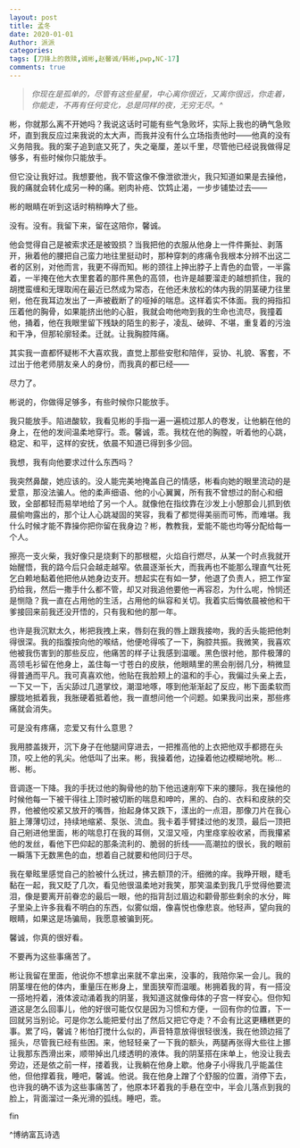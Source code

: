 ```yaml
---
layout: post
title: 孟冬
date: 2020-01-01
Author: 派派
categories: 
tags: [刀锋上的救赎,诚彬,赵馨诚/韩彬,pwp,NC-17]
comments: true
---
```


> *你现在是孤单的，尽管有这些星星，中心离你很近，又离你很远，你走着，你能走，不再有任何变化，总是同样的夜，无穷无尽。^*



彬，你就那么离不开她吗？我说这话时可能有些气急败坏，实际上我也的确气急败坏，直到我反应过来我说的太大声，而我并没有什么立场指责他时——他真的没有义务陪我。我的案子追到底又死了，失之毫厘，差以千里，尽管他已经说我做得足够多，有些时候你只能放手。

但它没让我好过。我想要他，我不管这像不像泄欲泄火，我只知道如果是去操他，我的痛就会转化成另一种的痛。剜肉补疮、饮鸩止渴，一步步铺垫过去——

彬的眼睛在听到这话时稍稍睁大了些。

没有。没有。我留下来，留在这陪你，馨诚。

他会觉得自己是被索求还是被毁损？当我把他的衣服从他身上一件件撕扯、剥落开，揪着他的腰把自己蛮力地往里挺动时，那种穿刺的疼痛令我根本分辨不出这二者的区别，对他而言，我更不得而知。彬的颈往上抻出脖子上青色的血管，一半露着，一半掩在他大衣里套着的那件黑色的高领，也许是越要溜走的越想抓住，我的胡搅蛮缠和无理取闹在最近已然成为常态，在他还未放松的体内我的阴茎硬力往里剜，他在我耳边发出了一声被截断了的哑掉的喘息。这样着实不体面。我的拇指扣压着他的胸骨，如果能挤出他的心脏，我就会吻他吻到我的生命也流尽，我撞着他，捅着，他在我眼里留下残缺的陌生的影子，凌乱、破碎、不堪，重复着的污浊和干净，但那轮廓轻柔。迁就。让我胸腔阵痛。

其实我一直都怀疑彬不大喜欢我，直觉上那些安慰和陪伴，妥协、礼貌、客套，不过出于他老师朋友亲人的身份，而我真的都已经——

尽力了。

彬说的，你做得足够多，有些时候你只能放手。

我只能放手。陷进酸软，我看见彬的手指一遍一遍梳过那人的卷发，让他躺在他的身上，在他的发间温柔地穿行。乖。馨诚，乖。我枕在他的胸膛，听着他的心跳，稳定、和平，这样的安抚，依晨不知道已得到多少回。

我想，我有向他要求过什么东西吗？

我突然鼻酸，她应该的。没人能完美地掩盖自己的情感，彬看向她的眼里流动的是爱意，那没法骗人。他的柔声细语、他的小心翼翼，所有我不曾想过的耐心和细致，全部都轻而易举地给了另一个人。就像他在指纹靠在沙发上小憩那会儿抓到依晨偷吻露出的，那个让人心跳凝固的笑容，我看了都觉得美丽而可怖，而难堪。我什么时候才能不靠操你把你留在我身边？彬，教教我，爱能不能也均等分配给每一个人。

擦亮一支火柴，我好像只是烧剩下的那根棍，火焰自行燃尽，从某一个时点我就开始醒悟，我的路今后只会越走越窄。依晨逐渐长大，而我再也不能那么理直气壮死乞白赖地黏着他把他从她身边支开。想起实在有如一梦，他退了负责人，把工作室扔给我，然后一撒手什么都不管，却又对我追他要他一再容忍，为什么呢，怜悯还是恻隐？我一直在占用他的生活，占用他的纵容和关切。我着实后悔依晨被他和干爹接回来前我还没开悟的，只有我和他的那一年。

也许是我沉默太久，彬把我拽上来，唇刻在我的唇上跟我接吻，我的舌头能把他刺得很深。我的指腹按向他的喉结，他便呛得咳了一下，胸腔共振。我微笑，我喜欢他被我伤害到的那些反应，他痛苦的样子让我感到温暖。黑色很衬他，那件极薄的高领毛衫留在他身上，盖住每一寸苍白的皮肤，他眼睛里的黑会削弱几分，稍微显得普通而平凡。我可真喜欢他，他贴在我脸颊上的温和的手心，我偏过头亲上去，一下又一下，舌尖舔过几道掌纹，潮湿地啄，啄到他渐渐起了反应，彬下面柔软而朦胧地抵着我，我胀硬着抵着他，我一直想问他一个问题。如果我问出来，那些疼痛就会消失。

可是没有疼痛，恋爱又有什么意思？

我用膝盖拨开，沉下身子在他腿间穿进去，一把推高他的上衣把他双手都摁在头顶，咬上他的乳尖。他低叫了出来。彬，我操着他，边操着他边模糊地吮。彬…彬、彬。

音调逐一下降。我的手抚过他的胸骨他的肋下他迅速削窄下来的腰际，我在操他的时候他每一下被干得往上顶时被切断的喘息和呻吟，黑的、白的、衣料和皮肤的交界，他被他咬紧又放开的嘴唇，抬起身体又跌下，漾出的一点泪，那像刀片在我心脏上薄薄切过，持续地缩紧、泵张、流血。我卡着手臂揉过他的发顶，最后一顶把自己剜进他里面，彬的喘息打在我的耳侧，又湿又哑，内里痉挛般收紧，而我攥紧他的发丝，看他下巴仰起的那条流利的、脆弱的折线——高潮拉的很长，我的眼前一瞬落下无数黑色的血，想着自己就要和他同归于尽。

我在晕眩里感觉自己的脸被什么抚过，拂去额顶的汗。细微的痒。我睁开眼，睫毛黏在一起，我又眨了几次，看见他很温柔地对我笑，那笑温柔到我几乎觉得他要流泪，像是要离开前眷恋的最后一眼，他的指背刮过眉边和颧骨那些剩余的水分，眸子里染上许多我看不明白的东西，似雾似烟，像喜悦也像悲哀。他轻声，望向我的眼睛，如果这是场骗局，我愿意被骗到死。

馨诚，你真的很好看。

不要再为这些事痛苦了。

彬让我留在里面，他说你不想拿出来就不拿出来，没事的，我陪你呆一会儿。我的阴茎埋在他的体内，重量压在彬身上，里面狭窄而温暖。彬拥着我的背，有一搭没一搭地捋着，液体波动涌着我的阴茎，我知道这就像母体的子宫一样安心。但你知道这是怎么回事儿，他的好很可能仅仅是因为习惯和方便，一回有你的位置，下一回就另当别论。可是你怎么能把爱付出了然后又把它夺走？不会有比这更糟糕更的事。累了吗，馨诚？彬怕打搅什么似的，声音特意放得很轻很浅，我在他颈边摇了摇头，尽管我已经有些困。来，他轻轻亲了一下我的额头，两腿再张得大些往上挪让我那东西滑出来，顺带掉出几缕透明的液体。我的阴茎搭在床单上，他没让我去旁边，还是依之前一样，搂着我，让我躺在他身上歇。他身子小得我几乎能盖住他，但他撑着我，睡吧，馨诚。他说。我在他身上蹭了个舒服的位置，消停下去，也许我的确不该为这些事痛苦了，他原本环着我的手悬在空中，半会儿落点到我的脸上，背面溜过一条光滑的弧线。睡吧，乖。

fin

^博纳富瓦诗选
